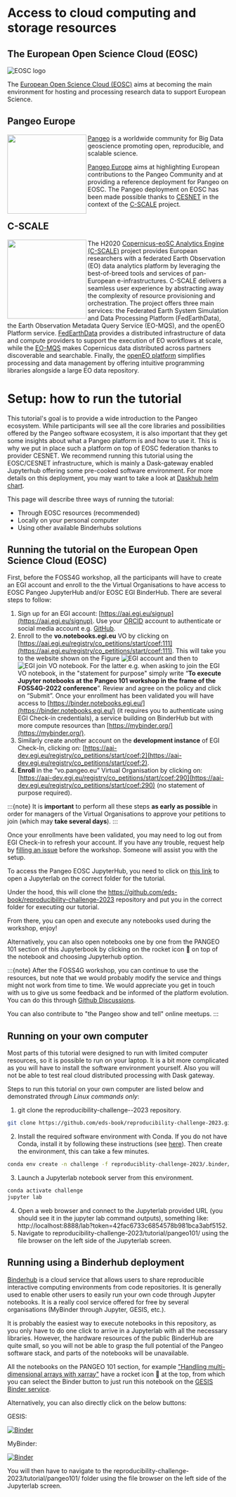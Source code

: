 # Access to cloud computing and storage resources


## The European Open Science Cloud (EOSC)

![EOSC logo](../figures/EOSC_logo-small.png)

The [European Open Science Cloud (EOSC)](https://eosc-portal.eu/about/eosc) aims at becoming the main environment for hosting and processing research data to support European Science. 

## Pangeo Europe 

<img src="https://github.com/eds-book/reproducibility-challenge-2023/raw/main/challenge/figures/pangeo_name_logo.png" width="180" align="Left" /></a>

[Pangeo](https://pangeo.io/) is a worldwide community for Big Data geoscience promoting open, reproducible, and scalable science. 

[Pangeo Europe](https://pangeo.io/meeting-notes.html) aims at highlighting European contributions to the Pangeo Community and at providing a reference deployment for Pangeo on EOSC. 
The Pangeo deployment on EOSC has been made possible thanks to [CESNET](https://www.cesnet.cz/?lang=en) in the context of the [C-SCALE](https://c-scale.eu) project.

## C-SCALE

<img src="https://github.com/eds-book/reproducibility-challenge-2023/raw/main/challenge/figures/logo-c-scale-vertical-blue.png" width="180" align="Left" />

The H2020 [Copernicus-eoSC Analytics Engine (C-SCALE)](https://c-scale.eu) project provides European researchers with a federated Earth Observation (EO) data analytics platform by leveraging the best-of-breed tools and services of pan-European e-infrastructures. C-SCALE delivers a seamless user experience by abstracting away the complexity of resource provisioning and orchestration. The project offers three main services: the Federated Earth System Simulation and Data Processing Platform (FedEarthData), the Earth Observation Metadata Query Service (EO-MQS), and the openEO Platform service. [FedEarthData](https://c-scale.eu/fedearthdata/) provides a distributed infrastructure of data and compute providers to support the execution of EO workflows at scale, while the [EO-MQS](https://c-scale.eu/eo-mqs/) makes Copernicus data distributed across partners discoverable and searchable. Finally, the [openEO platform](https://c-scale.eu/openeo-platform/) simplifies processing and data management by offering intuitive programming libraries alongside a large EO data repository.

# Setup: how to run the tutorial

This tutorial's goal is to provide a wide introduction to the Pangeo ecosystem. 
While participants will see all the core libraries and possibilities offered by the Pangeo software ecosystem, it is also important that they get some insights about what a Pangeo platform is and how to use it. 
This is why we put in place such a platform on top of EOSC federation thanks to provider CESNET. 
We recommend running this tutorial using the EOSC/CESNET infrastructure, which is mainly a Dask-gateway enabled Jupyterhub offering some pre-cooked software environment. 
For more details on this deployment, you may want to take a look at [Daskhub helm chart](https://github.com/dask/helm-chart/tree/main/daskhub).

This page will describe three ways of running the tutorial:

- Through EOSC resources (recommended)
- Locally on your personal computer
- Using other available Binderhubs solutions

## Running the tutorial on the European Open Science Cloud (EOSC) 

First, before the FOSS4G workshop, all the participants will have to create an EGI account and enroll to the the Virtual Organisations to have access to EOSC Pangeo JupyterHub and/or EOSC EGI BinderHub.
There are several steps to follow:

1. Sign up for an EGI account:  [https://aai.egi.eu/signup](https://aai.egi.eu/signup). Use your [ORCID](https://orcid.org/) account to authenticate or social media account e.g. [GitHub](https://github.com/).
2. Enroll to the **vo.notebooks.egi.eu** VO by clicking on [https://aai.egi.eu/registry/co_petitions/start/coef:111](https://aai.egi.eu/registry/co_petitions/start/coef:111). This will take you to the website shown on the Figure ![EGI account](../figures/EGI-VO.png) and then to ![EGI join VO notebook](../figures/EGI-join-VO.png). For the latter e.g. when asking to join the EGI VO notebook,  in the "statement for purpose" simply write “**To execute Jupyter notebooks at the Pangeo 101 workshop in the frame of the FOSS4G-2022 conference**”. Review and agree on the policy and click on “Submit”. Once your enrollment has been validated you will have access to [https://binder.notebooks.egi.eu/](https://binder.notebooks.egi.eu/) (it requires you to authenticate using EGI Check-in credentials), a service building on BinderHub but with more compute resources than [https://mybinder.org/](https://mybinder.org/). 
3. Similarly create another account on the **development instance** of EGI Check-In, clicking on: [https://aai-dev.egi.eu/registry/co_petitions/start/coef:2](https://aai-dev.egi.eu/registry/co_petitions/start/coef:2).
4. **Enroll** in the “vo.pangeo.eu” Virtual Organisation by clicking on: [https://aai-dev.egi.eu/registry/co_petitions/start/coef:290](https://aai-dev.egi.eu/registry/co_petitions/start/coef:290) (no statement of purpose required).


:::{note}
It is **important** to perform all these steps **as early as possible** in order for managers of the Virtual Organisations to approve your petitions to join (which may **take several days**).
:::

Once your enrollments have been validated, you may need to log out from EGI Check-in to refresh your account. If you have any trouble, request help by [filling an issue](https://github.com/eds-book/reproducibility-challenge-2023/issues/new) before the workshop. Someone will assist you with the setup.


To access the Pangeo EOSC JupyterHub, you need to click on [this link](https://eds-book.vm.fedcloud.eu/jupyterhub/hub/user-redirect/git-pull?repo=https%3A//github.com/eds-book/reproducibility-challenge-2023&urlpath=lab/tree/reproducibility-challenge-2023/tutorial/pangeo101/&branch=main) to open a Jupyterlab on the correct folder for the tutorial.

Under the hood, this will clone the https://github.com/eds-book/reproducibility-challenge-2023 repository and put you in the correct folder for executing our tutorial.

From there, you can open and execute any notebooks used during the workshop, enjoy!

Alternatively, you can also open notebooks one by one from the PANGEO 101 section of this Jupyterbook by clicking on the rocket icon 🚀 on top of the notebook and choosing Jupyterhub option.

:::{note}
After the FOSS4G workshop, you can continue to use the resources, but note that we would probably modify the service and things might not work from time to time. 
We would appreciate you get in touch with us to give us some feedback and be informed of the platform evolution. You can do this through [Github Discussions](https://github.com/eds-book/reproducibility-challenge-2023/discussions).

You can also contribute to "the Pangeo show and tell" online meetups.
:::


## Running on your own computer

Most parts of this tutorial were designed to run with limited computer resources, so it is possible to run on your laptop.
It is a bit more complicated as you will have to install the software environment yourself. Also you will not be able to test real cloud distributed processing with Dask gateway.

Steps to run this tutorial on your own computer are listed below and demonstrated _through Linux commands only_:

1. git clone the reproducibility-challenge--2023 repository.
```bash
git clone https://github.com/eds-book/reproducibility-challenge-2023.git
```
2. Install the required software environment with Conda. If you do not have Conda, install it by following these instructions (see [here](https://docs.conda.io/en/latest/miniconda.html)). Then create the environment, this can take a few minutes.
```bash
conda env create -n challenge -f reproduciblity-challenge-2023/.binder/environment.yml
```
3. Launch a Jupyterlab notebook server from this environment.
```bash
conda activate challenge
jupyter lab
```
4. Open a web browser and connect to the Jupyterlab provided URL (you should see it in the jupyter lab command outputs), something like: http://localhost:8888/lab?token=42fac6733c6854578b981bca3abf5152.
5. Navigate to reproducibility-challenge-2023/tutorial/pangeo101/ using the file browser on the left side of the Jupyterlab screen.

## Running using a Binderhub deployment

[Binderhub](https://binderhub.readthedocs.io/en/latest/) is a cloud service that allows users to share reproducible interactive computing environments from code repositories. It is generally used to enable other users to easily run your own code through Jupyter notebooks. 
It is a really cool service offered for free by several organisations (MyBinder through Jupyter, GESIS, etc.).

It is probably the easiest way to execute notebooks in this repository, as you only have to do one click to arrive in a Jupyterlab with all the necessary libraries.
However, the hardware resources of the public BinderHub are quite small, so you will not be able to grasp the full potential of the Pangeo software stack, and parts of the notebooks will be unavailable.

All the notebooks on the PANGEO 101 section, for example ["Handling multi-dimensional arrays with xarray"](../pangeo101/xarray_introduction) have a rocket icon 🚀 at the top, from which you can select the Binder button to just run this notebook on the [GESIS Binder service](https://notebooks.gesis.org/binder/).

Alternatively, you can also directly click on the below buttons:

GESIS:

[![Binder](https://mybinder.org/badge_logo.svg)](https://notebooks.gesis.org/binder/v2/gh/ds-book/reproducibility-challenge-2023/HEAD)

MyBinder:

[![Binder](https://mybinder.org/badge_logo.svg)](https://mybinder.org/v2/gh/eds-book/reproducibility-challenge-2023/HEAD)

You will then have to navigate to the reproducibility-challenge-2023/tutorial/pangeo101/ folder using the file browser on the left side of the Jupyterlab screen.
